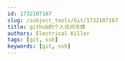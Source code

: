 ```yaml
---
id: 1732107167
slug: /subject_tools/Git/1732107167
title: github的个人访问令牌
authors: Electrical Killer
tags: [git, ssh]
keywords: [git, ssh]
---
```



